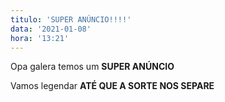```yaml
---
titulo: 'SUPER ANÚNCIO!!!!'
data: '2021-01-08'
hora: '13:21'
---
```


Opa galera temos um **SUPER ANÚNCIO**

Vamos legendar **ATÉ QUE A SORTE NOS SEPARE**
